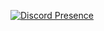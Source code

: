 [![Discord Presence](https://lanyard.cnrad.dev/api/853000363468390450)](https://discord.com/users/853000363468390450)
